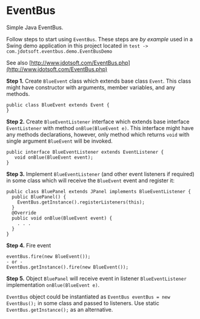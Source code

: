 # EventBus
Simple Java EventBus.

Follow steps to start using `EventBus`.
These steps are *by example* used in a Swing demo application in this project located in `test -> com.jdotsoft.eventbus.demo.EventBusDemo`

See also [http://www.jdotsoft.com/EventBus.php](http://www.jdotsoft.com/EventBus.php)

**Step 1.** Create `BlueEvent` class which extends base class `Event`.
This class might have constructor with arguments, member variables, and any methods.

    public class BlueEvent extends Event {
    }

**Step 2.** Create `BlueEventListener` interface which extends base interface `EventListener` with method `onBlue(BlueEvent e)`.
This interface might have any methods declarations, however, only method which returns `void` with single argument `BlueEvent` will be invoked. 

    public interface BlueEventListener extends EventListener {
       void onBlue(BlueEvent event);
    }

**Step 3.** Implement `BlueEventListener` (and other event listeners if required) in some class which will receive the `BlueEvent` event and register it:
    
    public class BluePanel extends JPanel implements BlueEventListener {
      public BluePanel() {
        EventBus.getInstance().registerListeners(this);
      }
      @Override
      public void onBlue(BlueEvent event) {
        . . .
      }
    }

**Step 4.** Fire event

    eventBus.fire(new BlueEvent());
    - or -
    EventBus.getInstance().fire(new BlueEvent());

**Step 5.** Object `BluePanel` will receive event in listener `BlueEventListener` implementation `onBlue(BlueEvent e)`.


`EventBus` object could be instantiated as `EventBus eventBus = new EventBus();` in some class and passed to listeners.
Use static `EventBus.getInstance();` as an alternative.

    

